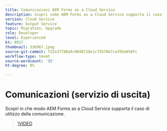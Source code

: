 ```yaml
---
title: Comunicazioni AEM Forms as a Cloud Service
description: Scopri come AEM Forms as a Cloud Service supporta il caso d’uso per le comunicazioni.
version: Cloud Service
feature: Output Service
topic: Migration, Upgrade
role: Developer
level: Experienced
kt: 8917
thumbnail: 336967.jpeg
source-git-commit: f22a37f80a9c9698718e1c75576b7ca705e658fc
workflow-type: tm+mt
source-wordcount: '35'
ht-degree: 0%

---
```



# Comunicazioni (servizio di uscita)

Scopri in che modo AEM Forms as a Cloud Service supporta il caso di utilizzo della comunicazione.

>[!VIDEO](https://video.tv.adobe.com/v/336967/?quality=12&learn=on)
